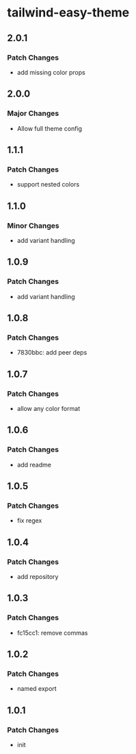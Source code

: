 # tailwind-easy-theme

## 2.0.1

### Patch Changes

- add missing color props

## 2.0.0

### Major Changes

- Allow full theme config

## 1.1.1

### Patch Changes

- support nested colors

## 1.1.0

### Minor Changes

- add variant handling

## 1.0.9

### Patch Changes

- add variant handling

## 1.0.8

### Patch Changes

- 7830bbc: add peer deps

## 1.0.7

### Patch Changes

- allow any color format

## 1.0.6

### Patch Changes

- add readme

## 1.0.5

### Patch Changes

- fix regex

## 1.0.4

### Patch Changes

- add repository

## 1.0.3

### Patch Changes

- fc15cc1: remove commas

## 1.0.2

### Patch Changes

- named export

## 1.0.1

### Patch Changes

- init
